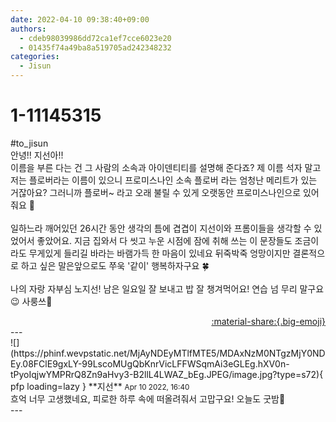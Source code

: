 ```yaml
---
date: 2022-04-10 09:38:40+09:00
authors:
  - cdeb98039986dd72ca1ef7cce6023e20
  - 01435f74a49ba8a519705ad242348232
categories:
  - Jisun
---
```


# 1-11145315

<div class="post-container" markdown="1">
<div class="content-container md-sidebar__scrollwrap" markdown="1">

\#to_jisun <br>안녕!! 지선아!! <br>이름을 부른 다는 건 그 사람의 소속과 아이덴티티를 설명해 준다죠? 제 이름 석자 말고 저는 플로버라는 이름이 있으니 프로미스나인 소속 플로버 라는 엄청난 메리트가 있는 거잖아요? 그러니까 플로버~ 라고 오래 불릴 수 있게 오랫동안 프로미스나인으로 있어줘요 🙂<br><br>일하느라 깨어있던 26시간 동안 생각의 틈에 겹겹이 지선이와 프롬이들을 생각할 수 있었어서 좋았어요. 지금 집와서 다 씻고 누운 시점에 잠에 취해 쓰는 이 문장들도 조금이라도 무게있게 들리길 바라는 바램가득 한 마음이 있네요 뒤죽박죽 엉망이지만 결론적으로 하고 싶은 말은앞으로도 쭈욱 '같이' 행복하자구요 🍀<br><br>나의 자랑 자부심 노지선! 남은 일요일 잘 보내고 밥 잘 챙겨먹어요! 연습 넘 무리 말구요 😉 사룽쓰🖤 

</div>
</div>

<div style="text-align: right;" markdown="1">
<a href="https://weverse.io/fromis9/fanpost/1-11145315" style="text-align: right;">:material-share:{.big-emoji}</a>
</div>
---

<div class="comments-container md-sidebar__scrollwrap" markdown="1">
<div class="comment" markdown="1">
<div class='id-container' markdown="1">
![](https://phinf.wevpstatic.net/MjAyNDEyMTlfMTE5/MDAxNzM0NTgzMjY0NDEy.08FClE9gxLY-99LscoMUgQbKnrVicLFFWSqmAi3eGLEg.hXV0n-tPyoIqjwYMPRrQ8Zn9aHvy3-B2llL4LWAZ_bEg.JPEG/image.jpg?type=s72){ pfp loading=lazy }
**<span class="artist">지선</span>** <small>Apr 10 2022, 16:40</small><br>
</div>
<div class='comment-body' markdown="1">
흐억 너무 고생했네요, 피로한 하루 속에 떠올려줘서 고맙구요! 오늘도 굿밤🖤
</div>
</div>
</div>
---
